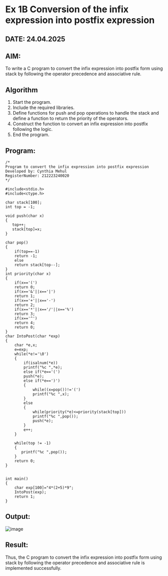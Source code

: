 # Ex 1B Conversion of the infix expression into postfix expression
## DATE: 24.04.2025
## AIM:
To write a C program to convert the infix expression into postfix form using stack by following the operator precedence and associative rule.

## Algorithm
1. Start the program.
2. Include the required libraries.
3. Define functions for push and pop operations to handle the stack and define a function to return the priority of the operators.
4. Construct the function to convert an infix expression into postfix following the logic. 
5. End the program.

## Program:
```
/*
Program to convert the infix expression into postfix expression
Developed by: Cynthia Mehul
RegisterNumber: 212223240020
*/

#include<stdio.h>
#include<ctype.h>

char stack[100];
int top = -1;

void push(char x)
{
   top++;
   stack[top]=x;
}

char pop()
{
    if(top==-1)
    return -1;
    else
    return stack[top--];
}
int priority(char x)
{
    if(x=='(')
    return 0;
    if(x=='&'||x=='|')
    return 1;
    if(x=='+'||x=='-')
    return 2;
    if(x=='*'||x=='/'||x=='%')
    return 3;
    if(x=='^')
    return 4;
    return 0;
}
char IntoPost(char *exp)
{
    char *e,x;
    e=exp;
    while(*e!='\0')
    {
        if(isalnum(*e))
        printf("%c ",*e);
        else if(*e=='(')
        push(*e);
        else if(*e==')')
        {
            while((x=pop())!='(')
            printf("%c ",x);
        }
        else
        {
            while(priority(*e)<=priority(stack[top]))
            printf("%c ",pop());
            push(*e);
        }
        e++;
    }
    
    while(top != -1)
    {
       printf("%c ",pop());
    }
    return 0;
}


int main()
{
    char exp[100]="4*(2+5)*9";
    IntoPost(exp);
    return 1;
}

```

## Output:

![image](https://github.com/user-attachments/assets/35572033-dc59-462a-bdb6-9f4eb1513e71)

## Result:
Thus, the C program to convert the infix expression into postfix form using stack by following the operator precedence and associative rule is implemented successfully.

